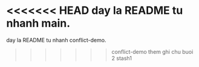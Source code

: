 <<<<<<< HEAD
day la README tu nhanh main.
=======
day la README tu nhanh conflict-demo.
>>>>>>> conflict-demo
them ghi chu buoi 2
stash1
